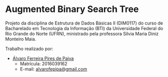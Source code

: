 # Augmented Binary Search Tree
Projeto da disciplina de Estrutura de Dados Básicas II (DIM0117) do curso de Bacharelado em Tecnologia da Informação (BTI) da Universidade Federal do Rio Grande do Norte (UFRN), ministrado pela professora Silvia Maria Diniz Monteiro Maia.

Trabalho realizado por:
- <a href="https://github.com/alvarofpp">Álvaro Ferreira Pires de Paiva</a>
  - Matrícula: 2016039162
  - E-mail: alvarofepipa@gmail.com
